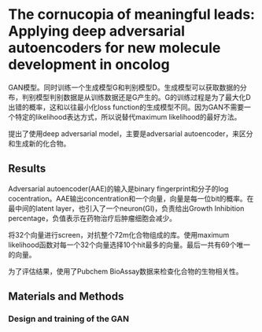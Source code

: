 # The cornucopia of meaningful leads: Applying deep adversarial autoencoders for new molecule development in oncolog

GAN模型。同时训练一个生成模型G和判别模型D。生成模型可以获取数据的分布，判别模型判别数据是从训练数据还是G产生的。G的训练过程是为了最大化D出错的概率，这和以往最小化loss function的生成模型不同。因为GAN不需要一个特定的likelihood表达方式，所以说替代maximum likelihood的最好方法。

提出了使用deep adversarial model，主要是adversarial autoencoder，来区分和生成新的化合物。

## Results

Adversarial autoencoder(AAE)的输入是binary fingerprint和分子的log cocentration。AAE输出concentration和一个向量，向量是每一位bit的概率。在最中间的latent layer，也引入了一个neuron(GI)，负责给出Growth Inhibition percentage，负值表示在药物治疗后肿瘤细胞会减少。

将32个向量进行screen，对抗整个72m化合物组成的库。使用maximum likelihood函数对每一个32个向量选择10个hit最多的向量。最后一共有69个唯一的向量。

为了评估结果，使用了Pubchem BioAssay数据来检查化合物的生物相关性。

## Materials and Methods

### Design and training of the GAN

